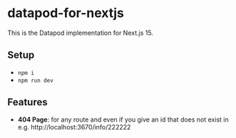 # datapod-for-nextjs

This is the Datapod implementation for Next.js 15.

## Setup

-   `npm i`
-   `npm run dev`

## Features

-   **404 Page**: for any route and even if you give an id that does not exist in e.g. http://localhost:3670/info/222222
